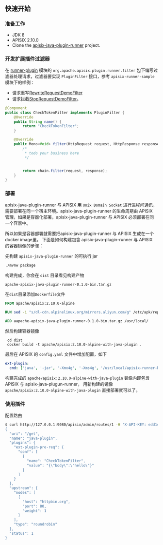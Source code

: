 ## 快速开始

### 准备工作

* JDK 8
* APISIX 2.10.0
* Clone the [apisix-java-plugin-runner](https://github.com/apache/apisix-java-plugin-runner) project.

### 开发扩展插件过滤器

在 [runner-plugin](https://github.com/apache/apisix-java-plugin-runner/tree/main/runner-plugin/src/main/java/org/apache/apisix/plugin/runner/filter) 模块的 `org.apache.apisix.plugin.runner.filter` 包下编写过滤器处理请求，过滤器要实现 `PluginFilter` 接口，参考 `apisix-runner-sample` 模块下的样例：
* 请求重写[RewriteRequestDemoFilter](https://github.com/apache/apisix-java-plugin-runner/blob/main/sample/src/main/java/org/apache/apisix/plugin/runner/filter/RewriteRequestDemoFilter.java)
* 请求拦截[StopRequestDemoFilter](https://github.com/apache/apisix-java-plugin-runner/blob/main/sample/src/main/java/org/apache/apisix/plugin/runner/filter/StopRequestDemoFilter.java)。


```java
@Component
public class CheckTokenFilter implements PluginFilter {
    @Override
    public String name() {
        return "CheckTokenFilter";
    }

    @Override
    public Mono<Void> filter(HttpRequest request, HttpResponse response, PluginFilterChain chain) {
        /*
         * todo your business here
         */

        
        return chain.filter(request, response);
    }
}
```

### 部署

apisix-java-plugin-runner 与 APISIX 用 `Unix Domain Socket` 进行进程间通讯，需要部署在同一个宿主环境。apisix-java-plugin-runner 的生命周期由 APISIX 管理，如果是容器化部署，apisix-java-plugin-runner 与 APISIX 必须部署在同一个容器中。

所以如果是容器部署就需要把apisix-java-plugin-runner 与 APISIX 生成在一个docker image里。
下面是如何构建包含 apisix-java-plugin-runner 与 APISIX 的容器镜像的步骤：

先构建 `apisix-java-plugin-runner` 的可执行 jar

```bash
./mvnw package
```

构建完成，你会在 `dist` 目录看见构建产物

```
apache-apisix-java-plugin-runner-0.1.0-bin.tar.gz
```

在`dist`目录添加`Dockerfile`文件

```dockerfile
FROM apache/apisix:2.10.0-alpine

RUN sed -i "s/dl-cdn.alpinelinux.org/mirrors.aliyun.com/g" /etc/apk/repositories && apk add --no-cache openjdk8-jre

ADD aapache-apisix-java-plugin-runner-0.1.0-bin.tar.gz /usr/local/

```

然后构建容器镜像

```shell
 cd dist
 docker build -t apache/apisix:2.10.0-alpine-with-java-plugin .
```

最后在 APISIX 的 `config.yaml` 文件中增加配置，如下

```yaml
ext-plugin:
  cmd: ['java', '-jar', '-Xmx4g', '-Xms4g', '/usr/local/apisix-runner-bin/apisix-java-plugin-runner.jar']
```

构建完成的 `apache/apisix:2.10.0-alpine-with-java-plugin` 镜像内即包含 APISIX 与 apisix-java-plugun-runner，
用新构建的镜像 `apache/apisix:2.10.0-alpine-with-java-plugin` 直接部署就可以了。

### 使用插件

配置路由

```bash
$ curl http://127.0.0.1:9080/apisix/admin/routes/1 -H 'X-API-KEY: edd1c9f034335f136f87ad84b625c8f1' -X PUT -d '
{
  "uri": "/get",
  "name": "java-plugin",
  "plugins": {
    "ext-plugin-pre-req": {
      "conf": [
        {
          "name": "CheckTokenFilter",
          "value": "{\"body\":\"hello\"}"
        }
      ]
    }
  },
  "upstream": {
    "nodes": [
      {
        "host": "httpbin.org",
        "port": 80,
        "weight": 1
      }
    ],
    "type": "roundrobin"
  },
  "status": 1
}
```

